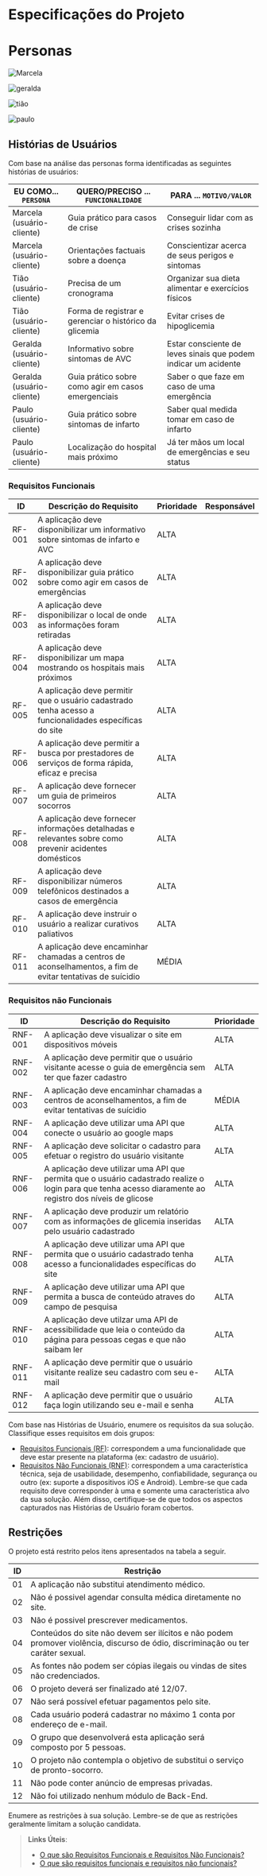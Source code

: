 # Especificações do Projeto


# Personas #
![Marcela](https://user-images.githubusercontent.com/105678089/227963189-98671a00-9992-4850-9c1a-a124252fdd2e.png)

![geralda](https://user-images.githubusercontent.com/105678089/229358111-76bcd120-4ead-4345-a320-7c9c871d15c1.png)

![tião](https://user-images.githubusercontent.com/105678089/227963241-4fe7a81d-854e-4f86-9a06-bc7d118848f7.png)


![paulo](https://user-images.githubusercontent.com/105678089/229290387-71c24b7d-e7e1-4c13-913d-d9fa773f9396.png)


## Histórias de Usuários

Com base na análise das personas forma identificadas as seguintes histórias de usuários:

|   EU COMO... `PERSONA`    | QUERO/PRECISO ... `FUNCIONALIDADE`                   | PARA ... `MOTIVO/VALOR`                                        |
|---------------------------|------------------------------------------------------|----------------------------------------------------------------|
|Marcela (usuário-cliente)  |Guia prático para casos de crise                      |Conseguir lidar com as crises sozinha                           |
|Marcela (usuário-cliente)  |Orientações factuais sobre a doença                   |Conscientizar acerca de seus perigos e sintomas                 | 
|Tião (usuário-cliente)     |Precisa de um cronograma                              |Organizar sua dieta alimentar e exercícios físicos              |
|Tião (usuário-cliente)     |Forma de registrar e gerenciar o histórico da glicemia|Evitar crises de hipoglicemia                                   |
|Geralda (usuário-cliente)  |Informativo sobre sintomas de AVC                     |Estar consciente de leves sinais que podem indicar um acidente  |
|Geralda (usuário-cliente)  |Guia prático sobre como agir em casos emergenciais    |Saber o que faze em caso de uma emergência                      |
|Paulo (usuário-cliente)    |Guia prático sobre sintomas de infarto                |Saber qual medida tomar em caso de infarto                      |
|Paulo (usuário-cliente)    |Localização do hospital mais próximo                  |Já ter mãos um local de emergências e seu status                |


### Requisitos Funcionais

|ID    | Descrição do Requisito  | Prioridade | Responsável |
|------|-----------------------------------------|----| ----|
|RF-001| A aplicação deve disponibilizar um informativo sobre sintomas de infarto e AVC | ALTA | |
|RF-002| A aplicação deve disponibilizar guia prático sobre como agir em casos de emergências | ALTA | |
|RF-003| A aplicação deve disponibilizar o local de onde as informações foram retiradas | ALTA | |
|RF-004| A aplicação deve disponibilizar um mapa mostrando os hospitais mais próximos | ALTA | |
|RF-005| A aplicação deve permitir que o usuário cadastrado tenha acesso a funcionalidades específicas do site | ALTA | |
|RF-006| A aplicação deve permitir a busca por prestadores de serviços de forma rápida, eficaz e precisa | ALTA | |
|RF-007| A aplicação deve fornecer um guia de primeiros socorros | ALTA | |
|RF-008| A aplicação deve fornecer informações detalhadas e relevantes sobre como prevenir acidentes domésticos | ALTA | |
|RF-009| A aplicação deve disponibilizar números telefônicos destinados a casos de emergência | ALTA | |
|RF-010| A aplicação deve instruir o usuário a realizar curativos paliativos | ALTA | |
|RF-011|  A aplicação deve encaminhar chamadas a centros de aconselhamentos, a fim de evitar tentativas de suícidio | MÉDIA | | 

### Requisitos não Funcionais

|ID     | Descrição do Requisito  |Prioridade |
|-------|-------------------------|----|
|RNF-001| A aplicação deve visualizar o site em dispositivos móveis| ALTA | | 
|RNF-002| A aplicação deve permitir que o usuário visitante acesse o guia de emergência sem ter que fazer cadastro | ALTA | |
|RNF-003| A aplicação deve encaminhar chamadas a centros de aconselhamentos, a fim de evitar tentativas de suícidio | MÉDIA | |
|RNF-004| A aplicação deve utilizar uma API que conecte o usuário ao google maps| ALTA | |
|RNF-005| A aplicação deve solicitar o cadastro para efetuar o registro do usuário visitante | ALTA | |
|RNF-006| A aplicação deve utilizar uma API que permita que o usuário cadastrado realize o login para que tenha acesso diaramente ao registro dos níveis de glicose | ALTA | |
|RNF-007| A aplicação deve produzir um relatório com as informações de glicemia inseridas pelo usuário cadastrado| ALTA | |
|RNF-008| A aplicação deve utilizar uma API que permita que o usuário cadastrado tenha acesso a funcionalidades específicas do site | ALTA | |
|RNF-009| A aplicação deve utilizar uma API que permita a busca de conteúdo atraves do campo de pesquisa | ALTA | |
|RNF-010| A aplicação deve utilzar uma API de acessibilidade que leia o conteúdo da página para pessoas cegas e que não saibam ler | ALTA | |
|RNF-011| A aplicação deve permitir que o usuário visitante realize seu cadastro com seu e-mail | ALTA | |
|RNF-012| A aplicação deve permitir que o usuário faça login utilizando seu e-mail e senha | ALTA | |

Com base nas Histórias de Usuário, enumere os requisitos da sua solução. Classifique esses requisitos em dois grupos:

- [Requisitos Funcionais
 (RF)](https://pt.wikipedia.org/wiki/Requisito_funcional):
 correspondem a uma funcionalidade que deve estar presente na
  plataforma (ex: cadastro de usuário).
- [Requisitos Não Funcionais
  (RNF)](https://pt.wikipedia.org/wiki/Requisito_n%C3%A3o_funcional):
  correspondem a uma característica técnica, seja de usabilidade,
  desempenho, confiabilidade, segurança ou outro (ex: suporte a
  dispositivos iOS e Android).
Lembre-se que cada requisito deve corresponder à uma e somente uma
característica alvo da sua solução. Além disso, certifique-se de que
todos os aspectos capturados nas Histórias de Usuário foram cobertos.

## Restrições

O projeto está restrito pelos itens apresentados na tabela a seguir.

|ID| Restrição                                             |
|--|-------------------------------------------------------|
|01| A aplicação não substitui atendimento médico.          |
|02| Não é possivel agendar consulta médica diretamente no site. |
|03| Não é possivel prescrever medicamentos. |
|04| Conteúdos do site não devem ser ilícitos e não podem promover violência, discurso de ódio, discriminação ou ter caráter sexual. |
|05| As fontes não podem ser cópias ilegais ou vindas de sites não credenciados. |
|06| O projeto deverá ser finalizado até 12/07. |
|07| Não será possível efetuar pagamentos pelo site. |
|08| Cada usuário poderá cadastrar no máximo 1 conta por endereço de e-mail. |
|09| O grupo que desenvolverá esta aplicação será composto por 5 pessoas. |
|10| O projeto não contempla o objetivo de substitui o serviço de pronto-socorro. |
|11| Não pode conter anúncio de empresas privadas. |
|12| Não foi utilizado nenhum módulo de Back-End. |

Enumere as restrições à sua solução. Lembre-se de que as restrições geralmente limitam a solução candidata.

> **Links Úteis**:
> - [O que são Requisitos Funcionais e Requisitos Não Funcionais?](https://codificar.com.br/requisitos-funcionais-nao-funcionais/)
> - [O que são requisitos funcionais e requisitos não funcionais?](https://analisederequisitos.com.br/requisitos-funcionais-e-requisitos-nao-funcionais-o-que-sao/)
